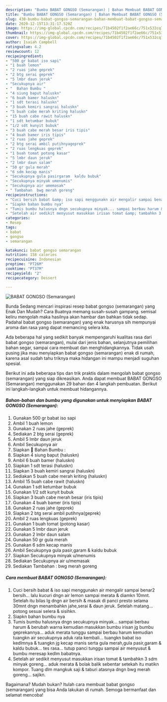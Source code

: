 ```yaml
---
description: "Bumbu BABAT GONGSO (Semarangan) | Bahan Membuat BABAT GONGSO (Semarangan) Yang Enak Dan Lezat"
title: "Bumbu BABAT GONGSO (Semarangan) | Bahan Membuat BABAT GONGSO (Semarangan) Yang Enak Dan Lezat"
slug: 430-bumbu-babat-gongso-semarangan-bahan-membuat-babat-gongso-semarangan-yang-enak-dan-lezat
date: 2020-12-15T13:31:17.520Z
image: https://img-global.cpcdn.com/recipes/71b4502f1f2ae66c/751x532cq70/babat-gongso-semarangan-foto-resep-utama.jpg
thumbnail: https://img-global.cpcdn.com/recipes/71b4502f1f2ae66c/751x532cq70/babat-gongso-semarangan-foto-resep-utama.jpg
cover: https://img-global.cpcdn.com/recipes/71b4502f1f2ae66c/751x532cq70/babat-gongso-semarangan-foto-resep-utama.jpg
author: Isaiah Campbell
ratingvalue: 4.2
reviewcount: 12
recipeingredient:
- "500 gr babat iso sapi"
- "1 buah lemon"
- "2 ruas jahe geprek"
- "2 btg serai geprek"
- "5 lmbr daun jeruk"
- "Secukupnya air"
- "  Bahan Bumbu "
- "4 siung baput haluskn"
- "6 buah bamer haluskn"
- "1 sdt terasi haluskn"
- "3 buah kemiri sangrai haluskn"
- "5 buah cabe merah kriting haluskn"
- "15 buah cabe rawit haluskn"
- "1 sdt ketumbar bubuk"
- "1/2 sdt kunyit bubuk"
- "3 buah cabe merah besar iris tipis"
- "4 buah bamer iris tipis"
- "2 ruas jahe geprek"
- "2 btg serai ambil putihnyageprek"
- "2 ruas lengkuas geprek"
- "1 buah tomat potong kasar"
- "5 lmbr daun jeruk"
- "2 lmbr daun salam"
- "50 gr gula merah"
- "6 sdm kecap manis"
- "Secukupnya gula pasirgaram  kaldu bubuk"
- "Secukupnya minyak umenumis"
- "Secukupnya air umemasak"
- " Tambahan  bwg merah goreng"
recipeinstructions:
- "Cuci bersih babat &amp; iso sapi menggunakn air mengalir sampai benar2 bersih... lalu kucuri dngn air lemon sampai merata &amp; diamkn 10mnt. Setelah itu bilas lg dngn air bersih &amp; masak di panci presto selama 30mnt dngn menambahkn jahe,serai &amp; daun jeruk. Setelah matang... potong sesuai selera &amp; sisihkn."
- "Siapkn bahan bumbu nya"
- "Tumis bumbu halusnya dngn secukupnya minyak... sampai berbau harum &amp; berubah warna kemudian masukkan bumbu irisan jg bumbu geprekannya... aduk merata tunggu sampai berbau harum kemudian tuangkn air secukupnya aduk rata kembali... tuangkn babat iso kedlmnya &amp; tuangkn jg kecap manis serta gula merah,gula pasir,garam &amp; kaldu bubuk... tes rasa... tutup panci tunggu sampai air menyusut &amp; bumbu meresap kedlm babatnya."
- "Setelah air sedikit menyusut masukkan irisan tomat &amp; tambahkn 3 sdm minyak goreng... aduk merata &amp; bolak balik sebentar setekah itu matikn kompor. Tuang dlm mangkuk saji &amp; taburi atasnya dngn bwg merah goreng... sajikn."
categories:
- Resep
tags:
- babat
- gongso
- semarangan

katakunci: babat gongso semarangan 
nutrition: 158 calories
recipecuisine: Indonesian
preptime: "PT26M"
cooktime: "PT37M"
recipeyield: "2"
recipecategory: Dessert

---
```



![BABAT GONGSO (Semarangan)](https://img-global.cpcdn.com/recipes/71b4502f1f2ae66c/751x532cq70/babat-gongso-semarangan-foto-resep-utama.jpg)

Bunda Sedang mencari inspirasi resep babat gongso (semarangan) yang Enak Dan Mudah? Cara Buatnya memang susah-susah gampang. semisal keliru mengolah maka hasilnya akan hambar dan bahkan tidak sedap. Padahal babat gongso (semarangan) yang enak harusnya sih mempunyai aroma dan rasa yang dapat memancing selera kita.

Ada beberapa hal yang sedikit banyak mempengaruhi kualitas rasa dari babat gongso (semarangan), mulai dari jenis bahan, selanjutnya pemilihan bahan segar, sampai cara membuat dan menghidangkannya. Tidak usah pusing jika mau menyiapkan babat gongso (semarangan) enak di rumah, karena asal sudah tahu triknya maka hidangan ini mampu menjadi suguhan spesial.




Berikut ini ada beberapa tips dan trik praktis dalam mengolah babat gongso (semarangan) yang siap dikreasikan. Anda dapat membuat BABAT GONGSO (Semarangan) menggunakan 29 bahan dan 4 langkah pembuatan. Berikut ini langkah-langkah untuk membuat hidangannya.

<!--inarticleads1-->

##### Bahan-bahan dan bumbu yang digunakan untuk menyiapkan BABAT GONGSO (Semarangan):

1. Gunakan 500 gr babat iso sapi
1. Ambil 1 buah lemon
1. Gunakan 2 ruas jahe (geprek)
1. Sediakan 2 btg serai (geprek)
1. Ambil 5 lmbr daun jeruk
1. Ambil Secukupnya air
1. Siapkan  🦁 Bahan Bumbu :
1. Siapkan 4 siung baput (haluskn)
1. Ambil 6 buah bamer (haluskn)
1. Siapkan 1 sdt terasi (haluskn)
1. Siapkan 3 buah kemiri sangrai (haluskn)
1. Sediakan 5 buah cabe merah kriting (haluskn)
1. Ambil 15 buah cabe rawit (haluskn)
1. Gunakan 1 sdt ketumbar bubuk
1. Gunakan 1/2 sdt kunyit bubuk
1. Siapkan 3 buah cabe merah besar (iris tipis)
1. Gunakan 4 buah bamer (iris tipis)
1. Gunakan 2 ruas jahe (geprek)
1. Siapkan 2 btg serai ambil putihnya(geprek)
1. Ambil 2 ruas lengkuas (geprek)
1. Gunakan 1 buah tomat (potong kasar)
1. Gunakan 5 lmbr daun jeruk
1. Gunakan 2 lmbr daun salam
1. Gunakan 50 gr gula merah
1. Gunakan 6 sdm kecap manis
1. Ambil Secukupnya gula pasir,garam &amp; kaldu bubuk
1. Siapkan Secukupnya minyak u/menumis
1. Sediakan Secukupnya air u/memasak
1. Sediakan  Tambahan : bwg merah goreng




<!--inarticleads2-->

##### Cara membuat BABAT GONGSO (Semarangan):

1. Cuci bersih babat &amp; iso sapi menggunakn air mengalir sampai benar2 bersih... lalu kucuri dngn air lemon sampai merata &amp; diamkn 10mnt. Setelah itu bilas lg dngn air bersih &amp; masak di panci presto selama 30mnt dngn menambahkn jahe,serai &amp; daun jeruk. Setelah matang... potong sesuai selera &amp; sisihkn.
1. Siapkn bahan bumbu nya
1. Tumis bumbu halusnya dngn secukupnya minyak... sampai berbau harum &amp; berubah warna kemudian masukkan bumbu irisan jg bumbu geprekannya... aduk merata tunggu sampai berbau harum kemudian tuangkn air secukupnya aduk rata kembali... tuangkn babat iso kedlmnya &amp; tuangkn jg kecap manis serta gula merah,gula pasir,garam &amp; kaldu bubuk... tes rasa... tutup panci tunggu sampai air menyusut &amp; bumbu meresap kedlm babatnya.
1. Setelah air sedikit menyusut masukkan irisan tomat &amp; tambahkn 3 sdm minyak goreng... aduk merata &amp; bolak balik sebentar setekah itu matikn kompor. Tuang dlm mangkuk saji &amp; taburi atasnya dngn bwg merah goreng... sajikn.




Bagaimana? Mudah bukan? Itulah cara membuat babat gongso (semarangan) yang bisa Anda lakukan di rumah. Semoga bermanfaat dan selamat mencoba!

